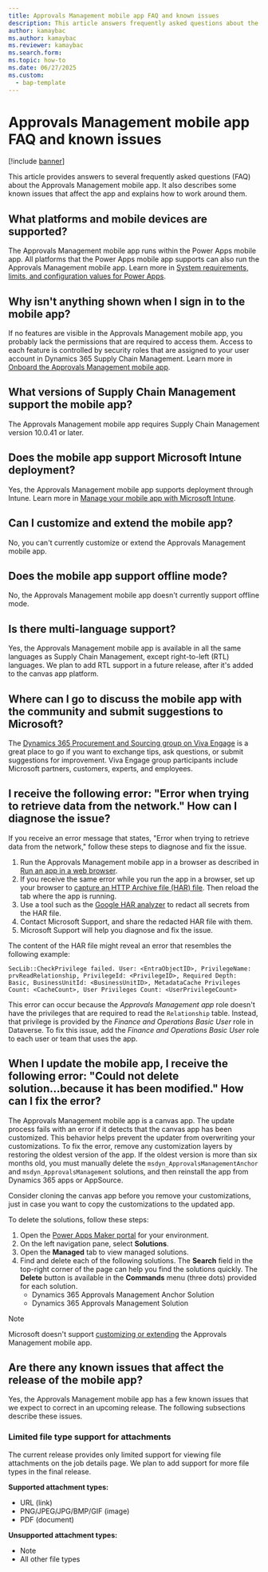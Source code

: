 ```yaml
---
title: Approvals Management mobile app FAQ and known issues
description: This article answers frequently asked questions about the Approvals Management mobile app. It also describes known issues that affect the app and explains how to work around them.
author: kamaybac
ms.author: kamaybac
ms.reviewer: kamaybac
ms.search.form:
ms.topic: how-to
ms.date: 06/27/2025
ms.custom: 
  - bap-template
---
```


# Approvals Management mobile app FAQ and known issues

[!include [banner](../../includes/banner.md)]

This article provides answers to several frequently asked questions (FAQ) about the Approvals Management mobile app. It also describes some known issues that affect the app and explains how to work around them.

## What platforms and mobile devices are supported?

The Approvals Management mobile app runs within the Power Apps mobile app. All platforms that the Power Apps mobile app supports can also run the Approvals Management mobile app. Learn more in [System requirements, limits, and configuration values for Power Apps](/power-apps/limits-and-config).

## Why isn't anything shown when I sign in to the mobile app?

If no features are visible in the Approvals Management mobile app, you probably lack the permissions that are required to access them. Access to each feature is controlled by security roles that are assigned to your user account in Dynamics 365 Supply Chain Management. Learn more in [Onboard the Approvals Management mobile app](developer/onboard-approval-app.md).

## What versions of Supply Chain Management support the mobile app?

The Approvals Management mobile app requires Supply Chain Management version 10.0.41 or later.

## Does the mobile app support Microsoft Intune deployment?

Yes, the Approvals Management mobile app supports deployment through Intune. Learn more in [Manage your mobile app with Microsoft Intune](/power-apps/mobile/intune).

## <a name="customize"></a>Can I customize and extend the mobile app?

No, you can't currently customize or extend the Approvals Management mobile app.

## Does the mobile app support offline mode?

No, the Approvals Management mobile app doesn't currently support offline mode.

## Is there multi-language support?

Yes, the Approvals Management mobile app is available in all the same languages as Supply Chain Management, except right-to-left (RTL) languages. We plan to add RTL support in a future release, after it's added to the canvas app platform.

## Where can I go to discuss the mobile app with the community and submit suggestions to Microsoft?

The [Dynamics 365 Procurement and Sourcing group on Viva Engage](https://www.yammer.com/dynamicsaxfeedbackprograms/#/threads/inGroup?type=in_group&feedId=69010219008&view=all) is a great place to go if you want to exchange tips, ask questions, or submit suggestions for improvement. Viva Engage group participants include Microsoft partners, customers, experts, and employees.

## I receive the following error: "Error when trying to retrieve data from the network." How can I diagnose the issue?

If you receive an error message that states, "Error when trying to retrieve data from the network," follow these steps to diagnose and fix the issue.

1. Run the Approvals Management mobile app in a browser as described in [Run an app in a web browser](/power-apps/user/run-app-browser).
1. If you receive the same error while you run the app in a browser, set up your browser to [capture an HTTP Archive file (HAR) file](/microsoft-edge/devtools-guide-chromium/network/reference#save-all-network-requests-to-a-har-file). Then reload the tab where the app is running.
1. Use a tool such as the [Google HAR analyzer](https://toolbox.googleapps.com/apps/har_analyzer/) to redact all secrets from the HAR file.
1. Contact Microsoft Support, and share the redacted HAR file with them.
1. Microsoft Support will help you diagnose and fix the issue.

The content of the HAR file might reveal an error that resembles the following example:

```text
SecLib::CheckPrivilege failed. User: <EntraObjectID>, PrivilegeName: prvReadRelationship, PrivilegeId: <PrivilegeID>, Required Depth: Basic, BusinessUnitId: <BusinessUnitID>, MetadataCache Privileges Count: <CacheCount>, User Privileges Count: <UserPrivilegeCount>
```

This error can occur because the *Approvals Management app* role doesn't have the privileges that are required to read the `Relationship` table. Instead, that privilege is provided by the *Finance and Operations Basic User* role in Dataverse. To fix this issue, add the *Finance and Operations Basic User* role to each user or team that uses the app.

## When I update the mobile app, I receive the following error: "Could not delete solution...because it has been modified." How can I fix the error?

The Approvals Management mobile app is a canvas app. The update process fails with an error if it detects that the canvas app has been customized. This behavior helps prevent the updater from overwriting your customizations. To fix the error, remove any customization layers by restoring the oldest version of the app. If the oldest version is more than six months old, you must manually delete the `msdyn_ApprovalsManagementAnchor` and `msdyn_ApprovalsManagement` solutions, and then reinstall the app from Dynamics 365 apps or AppSource.

Consider cloning the canvas app before you remove your customizations, just in case you want to copy the customizations to the updated app.

To delete the solutions, follow these steps:

1. Open the [Power Apps Maker portal](https://make.powerapps.com) for your environment.
1. On the left navigation pane, select **Solutions**.
1. Open the **Managed** tab to view managed solutions.
1. Find and delete each of the following solutions. The **Search** field in the top-right corner of the page can help you find the solutions quickly. The **Delete** button is available in the **Commands** menu (three dots) provided for each solution.
    - Dynamics 365 Approvals Management Anchor Solution
    - Dynamics 365 Approvals Management Solution

> [!NOTE]
> Microsoft doesn't support [customizing or extending](#customize) the Approvals Management mobile app.

## Are there any known issues that affect the release of the mobile app?

Yes, the Approvals Management mobile app has a few known issues that we expect to correct in an upcoming release. The following subsections describe these issues.

### Limited file type support for attachments

The current release provides only limited support for viewing file attachments on the job details page. We plan to add support for more file types in the final release.

**Supported attachment types:**

- URL (link)
- PNG/JPEG/JPG/BMP/GIF (image)
- PDF (document)

**Unsupported attachment types:**

- Note
- All other file types
